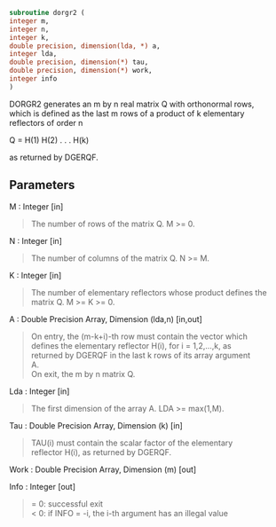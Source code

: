 ```fortran  
subroutine dorgr2 (  
integer m,  
integer n,  
integer k,  
double precision, dimension(lda, *) a,  
integer lda,  
double precision, dimension(*) tau,  
double precision, dimension(*) work,  
integer info  
)  
```  
  
DORGR2 generates an m by n real matrix Q with orthonormal rows,  
which is defined as the last m rows of a product of k elementary  
reflectors of order n  
  
Q  =  H(1) H(2) . . . H(k)  
  
as returned by DGERQF.  
  
## Parameters  
M : Integer [in]  
> The number of rows of the matrix Q. M >= 0.  
  
N : Integer [in]  
> The number of columns of the matrix Q. N >= M.  
  
K : Integer [in]  
> The number of elementary reflectors whose product defines the  
> matrix Q. M >= K >= 0.  
  
A : Double Precision Array, Dimension (lda,n) [in,out]  
> On entry, the (m-k+i)-th row must contain the vector which  
> defines the elementary reflector H(i), for i = 1,2,...,k, as  
> returned by DGERQF in the last k rows of its array argument  
> A.  
> On exit, the m by n matrix Q.  
  
Lda : Integer [in]  
> The first dimension of the array A. LDA >= max(1,M).  
  
Tau : Double Precision Array, Dimension (k) [in]  
> TAU(i) must contain the scalar factor of the elementary  
> reflector H(i), as returned by DGERQF.  
  
Work : Double Precision Array, Dimension (m) [out]  
  
Info : Integer [out]  
> = 0: successful exit  
> < 0: if INFO = -i, the i-th argument has an illegal value  
  
